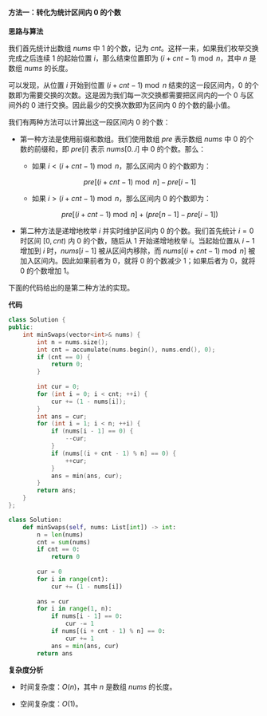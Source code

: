 #### 方法一：转化为统计区间内 $0$ 的个数

**思路与算法**

我们首先统计出数组 $\textit{nums}$ 中 $1$ 的个数，记为 $\textit{cnt}$。这样一来，如果我们枚举交换完成之后连续 $1$ 的起始位置 $i$，那么结束位置即为 $(i + \textit{cnt} - 1) \bmod n$，其中 $n$ 是数组 $\textit{nums}$ 的长度。

可以发现，从位置 $i$ 开始到位置 $(i + \textit{cnt} - 1) \bmod n$ 结束的这一段区间内，$0$ 的个数即为需要交换的次数。这是因为我们每一次交换都需要把区间内的一个 $0$ 与区间外的 $0$ 进行交换。因此最少的交换次数即为区间内 $0$ 的个数的最小值。

我们有两种方法可以计算出这一段区间内 $0$ 的个数：

- 第一种方法是使用前缀和数组。我们使用数组 $\textit{pre}$ 表示数组 $\textit{nums}$ 中 $0$ 的个数的前缀和，即 $\textit{pre}[i]$ 表示 $\textit{nums}[0..i]$ 中 $0$ 的个数。那么：

    - 如果 $i < (i + \textit{cnt} - 1) \bmod n$，那么区间内 $0$ 的个数即为：

    $$
    \textit{pre}\big[ (i + \textit{cnt} - 1) \bmod n \big] - \textit{pre}[i-1]
    $$

    - 如果 $i > (i + \textit{cnt} - 1) \bmod n$，那么区间内 $0$ 的个数即为：

    $$
    \textit{pre}\big[ (i + \textit{cnt} - 1) \bmod n \big] + (\textit{pre}[n - 1] - \textit{pre}[i-1])
    $$

- 第二种方法是递增地枚举 $i$ 并实时维护区间内 $0$ 的个数。我们首先统计 $i=0$ 时区间 $[0, \textit{cnt})$ 内 $0$ 的个数，随后从 $1$ 开始递增地枚举 $i$。当起始位置从 $i-1$ 增加到 $i$ 时，$\textit{nums}[i-1]$ 被从区间内移除，而 $\textit{nums}\big[ (i + \textit{cnt} - 1) \bmod n \big]$ 被加入区间内。因此如果前者为 $0$，就将 $0$ 的个数减少 $1$；如果后者为 $0$，就将 $0$ 的个数增加 $1$。

下面的代码给出的是第二种方法的实现。

**代码**

```C++ [sol1-C++]
class Solution {
public:
    int minSwaps(vector<int>& nums) {
        int n = nums.size();
        int cnt = accumulate(nums.begin(), nums.end(), 0);
        if (cnt == 0) {
            return 0;
        }
        
        int cur = 0;
        for (int i = 0; i < cnt; ++i) {
            cur += (1 - nums[i]);
        }
        int ans = cur;
        for (int i = 1; i < n; ++i) {
            if (nums[i - 1] == 0) {
                --cur;
            }
            if (nums[(i + cnt - 1) % n] == 0) {
                ++cur;
            }
            ans = min(ans, cur);
        }
        return ans;
    }
};
```

```Python [sol1-Python3]
class Solution:
    def minSwaps(self, nums: List[int]) -> int:
        n = len(nums)
        cnt = sum(nums)
        if cnt == 0:
            return 0
        
        cur = 0
        for i in range(cnt):
            cur += (1 - nums[i])
        
        ans = cur
        for i in range(1, n):
            if nums[i - 1] == 0:
                cur -= 1
            if nums[(i + cnt - 1) % n] == 0:
                cur += 1
            ans = min(ans, cur)
        return ans
```

**复杂度分析**

- 时间复杂度：$O(n)$，其中 $n$ 是数组 $\textit{nums}$ 的长度。

- 空间复杂度：$O(1)$。